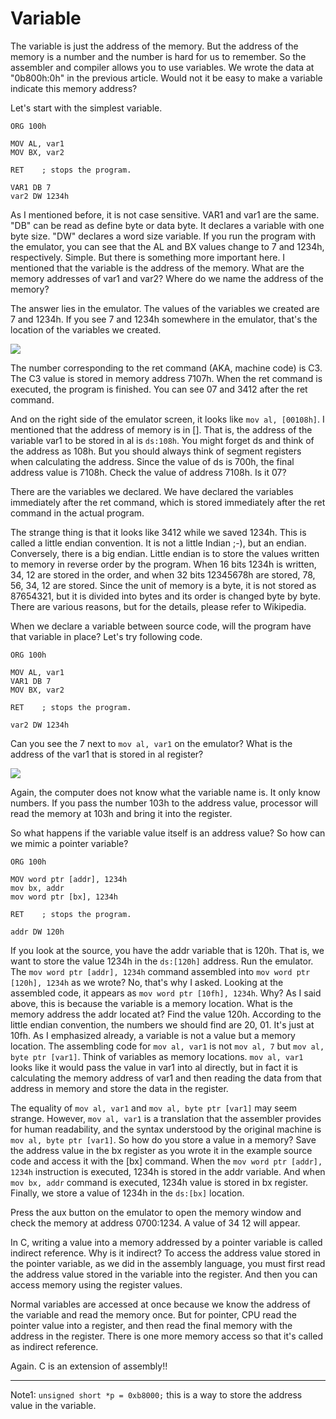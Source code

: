 # Variable

The variable is just the address of the memory. But the address of the memory is a number and the number is hard for us to remember. So the assembler and compiler allows you to use variables. We wrote the data at "0b800h:0h" in the previous article. Would not it be easy to make a variable indicate this memory address?

Let's start with the simplest variable.

```
ORG 100h
 
MOV AL, var1
MOV BX, var2
 
RET    ; stops the program.
 
VAR1 DB 7
var2 DW 1234h
```

As I mentioned before, it is not case sensitive. VAR1 and var1 are the same. "DB" can be read as define byte or data byte. It declares a variable with one byte size. "DW" declares a word size variable.
If you run the program with the emulator, you can see that the AL and BX values change to 7 and 1234h, respectively.
Simple. But there is something more important here. I mentioned that the variable is the address of the memory. What are the memory addresses of var1 and var2? Where do we name the address of the memory?

The answer lies in the emulator. The values of the variables we created are 7 and 1234h. If you see 7 and 1234h somewhere in the emulator, that's the location of the variables we created.

![](/assets/2524.png)

The number corresponding to the ret command (AKA, machine code) is C3. The C3 value is stored in memory address 7107h. When the ret command is executed, the program is finished. You can see 07 and 3412 after the ret command.

And on the right side of the emulator screen, it looks like ``mov al, [00108h]``. I mentioned that the address of memory is in []. That is, the address of the variable var1 to be stored in al is ``ds:108h``. You might forget ds and think of the address as 108h. But you should always think of segment registers when calculating the address. Since the value of ds is 700h, the final address value is 7108h. Check the value of address 7108h. Is it 07?

There are the variables we declared. We have declared the variables immediately after the ret command, which is stored immediately after the ret command in the actual program.

The strange thing is that it looks like 3412 while we saved 1234h. This is called a little endian convention. It is not a little Indian ;-), but an endian. Conversely, there is a big endian. Little endian is to store the values ​​written to memory in reverse order by the program. When 16 bits 1234h is written, 34, 12 are stored in the order, and when 32 bits 12345678h are stored, 78, 56, 34, 12 are stored. Since the unit of memory is a byte, it is not stored as 87654321, but it is divided into bytes and its order is changed byte by byte. There are various reasons, but for the details, please refer to Wikipedia.

When we declare a variable between source code, will the program have that variable in place? Let's try following code.

```
ORG 100h
 
MOV AL, var1
VAR1 DB 7
MOV BX, var2
 
RET    ; stops the program.
 
var2 DW 1234h
```

Can you see the 7 next to ``mov al, var1`` on the emulator? What is the address of the var1 that is stored in al register?

![](/assets/2525.png)

Again, the computer does not know what the variable name is. It only know numbers. If you pass the number 103h to the address value, processor will read the memory at 103h and bring it into the register.

So what happens if the variable value itself is an address value? So how can we mimic a pointer variable?

```
ORG 100h
 
MOV word ptr [addr], 1234h
mov bx, addr
mov word ptr [bx], 1234h
 
RET    ; stops the program.
 
addr DW 120h
```

If you look at the source, you have the addr variable that is 120h. That is, we want to store the value 1234h in the ``ds:[120h]`` address. Run the emulator. The ``mov word ptr [addr], 1234h`` command assembled into ``mov word ptr [120h], 1234h`` as we wrote? No, that's why I asked.
Looking at the assembled code, it appears as ``mov word ptr [10fh], 1234h``. Why? As I said above, this is because the variable is a memory location. What is the memory address the addr located at? Find the value 120h. According to the little endian convention, the numbers we should find are 20, 01. It's just at 10fh. As I emphasized already, a variable is not a value but a memory location.
The assembling code for ``mov al, var1`` is not ``mov al, 7`` but ``mov al, byte ptr [var1]``. Think of variables as memory locations. ``mov al, var1`` looks like it would pass the value in var1 into al directly, but in fact it is calculating the memory address of var1 and then reading the data from that address in memory and store the data in the register.

The equality of ``mov al, var1`` and ``mov al, byte ptr [var1]`` may seem strange. However, ``mov al, var1`` is a translation that the assembler provides for human readability, and the syntax understood by the original machine is ``mov al, byte ptr [var1]``.
So how do you store a value in a memory? Save the address value in the bx register as you wrote it in the example source code and access it with the [bx] command.
When the ``mov word ptr [addr], 1234h`` instruction is executed, 1234h is stored in the addr variable. And when ``mov bx, addr`` command is executed, 1234h value is stored in bx register. Finally, we store a value of 1234h in the ``ds:[bx]`` location.

Press the aux button on the emulator to open the memory window and check the memory at address 0700:1234. A value of 34 12 will appear.

In C, writing a value into a memory addressed by a pointer variable is called indirect reference. Why is it indirect? To access the address value stored in the pointer variable, as we did in the assembly language, you must first read the address value stored in the variable into the register. And then you can access memory using the register values.

Normal variables are accessed at once because we know the address of the variable and read the memory once. But for pointer, CPU read the pointer value into a register, and then read the final memory with the address in the register. There is one more memory access so that it's called as indirect reference.

Again. C is an extension of assembly!!
 
----

Note1: ``unsigned short *p = 0xb8000;`` this is a way to store the address value in the variable.
